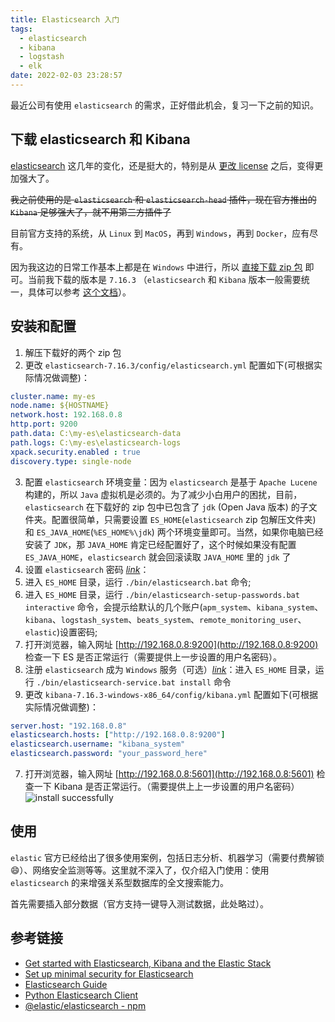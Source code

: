 ```yaml
---
title: Elasticsearch 入门
tags:
  - elasticsearch
  - kibana
  - logstash
  - elk
date: 2022-02-03 23:28:57
---
```


最近公司有使用 `elasticsearch` 的需求，正好借此机会，复习一下之前的知识。

## 下载 elasticsearch 和 Kibana

[elasticsearch](https://www.elastic.co) 这几年的变化，还是挺大的，特别是从 [更改 license](https://www.elastic.co/blog/license-change-clarification) 之后，变得更加强大了。

~~我之前使用的是 `elasticsearch` 和 `elasticsearch-head` 插件，现在官方推出的 `Kibana` 足够强大了，就不用第三方插件了~~

目前官方支持的系统，从 `Linux` 到 `MacOS`，再到 `Windows`，再到 `Docker`，应有尽有。

因为我这边的日常工作基本上都是在 `Windows` 中进行，所以 [直接下载 zip 包](https://www.elastic.co/elastic-stack) 即可。当前我下载的版本是 `7.16.3` （`elasticsearch` 和 `Kibana` 版本一般需要统一，具体可以参考 [这个文档](https://www.elastic.co/support/matrix#matrix_compatibility)）。

## 安装和配置

1. 解压下载好的两个 zip 包
2. 更改 `elasticsearch-7.16.3/config/elasticsearch.yml` 配置如下(可根据实际情况做调整)：
  ``` elasticsearch.yml
  cluster.name: my-es
  node.name: ${HOSTNAME}
  network.host: 192.168.0.8
  http.port: 9200
  path.data: C:\my-es\elasticsearch-data
  path.logs: C:\my-es\elasticsearch-logs
  xpack.security.enabled : true
  discovery.type: single-node
  ```
3. 配置 `elasticsearch` 环境变量：因为 `elasticsearch` 是基于 `Apache Lucene` 构建的，所以 `Java` 虚拟机是必须的。为了减少小白用户的困扰，目前，`elasticsearch` 在下载好的 zip 包中已包含了 `jdk` (Open Java 版本) 的子文件夹。配置很简单，只需要设置 `ES_HOME`(`elasticsearch` zip 包解压文件夹) 和 `ES_JAVA_HOME`(`%ES_HOME%\jdk`) 两个环境变量即可。当然，如果你电脑已经安装了 `JDK`，那 `JAVA_HOME` 肯定已经配置好了，这个时候如果没有配置 `ES_JAVA_HOME`，`elasticsearch` 就会回滚读取 `JAVA_HOME` 里的 `jdk` 了
4. 设置 `elasticsearch` 密码 [<i class="mdui-icon material-icons">link</i>](https://www.elastic.co/guide/en/elasticsearch/reference/7.16/security-minimal-setup.html)：
  1. 进入 `ES_HOME` 目录，运行 `./bin/elasticsearch.bat` 命令;
  2. 进入 `ES_HOME` 目录，运行 `./bin/elasticsearch-setup-passwords.bat interactive` 命令，会提示给默认的几个账户(`apm_system`、`kibana_system`、`kibana`、`logstash_system`、`beats_system`、`remote_monitoring_user`、`elastic`)设置密码;
  3. 打开浏览器，输入网址 [http://192.168.0.8:9200](http://192.168.0.8:9200) 检查一下 ES 是否正常运行（需要提供上一步设置的用户名密码）。
5. 注册 `elasticsearch` 成为 `Windows` 服务（可选）[<i class="mdui-icon material-icons">link</i>](https://www.elastic.co/guide/en/elasticsearch/reference/7.16/zip-windows.html)：进入 `ES_HOME` 目录，运行 `./bin/elasticsearch-service.bat install` 命令
6. 更改 `kibana-7.16.3-windows-x86_64/config/kibana.yml` 配置如下(可根据实际情况做调整)：
  ``` kibana.yml
  server.host: "192.168.0.8"
  elasticsearch.hosts: ["http://192.168.0.8:9200"]
  elasticsearch.username: "kibana_system"
  elasticsearch.password: "your_password_here"
  ```
7. 打开浏览器，输入网址 [http://192.168.0.8:5601](http://192.168.0.8:5601) 检查一下 Kibana 是否正常运行。（需要提供上上一步设置的用户名密码）
  ![install successfully](/img/get-started-with-elasticsearch/install-successfully.jpg)

## 使用

`elastic` 官方已经给出了很多使用案例，包括日志分析、机器学习（需要付费解锁😄）、网络安全监测等等。这里就不深入了，仅介绍入门使用：使用 `elasticsearch` 的来增强关系型数据库的全文搜索能力。

首先需要插入部分数据（官方支持一键导入测试数据，此处略过）。




## 参考链接

- [Get started with Elasticsearch, Kibana and the Elastic Stack](https://www.elastic.co/start)
- [Set up minimal security for Elasticsearch](https://www.elastic.co/guide/en/elasticsearch/reference/7.16/security-minimal-setup.html)
- [Elasticsearch Guide](https://www.elastic.co/guide/en/elasticsearch/reference/current/index.html)
- [Python Elasticsearch Client](https://elasticsearch-py.readthedocs.io/en/stable/)
- [@elastic/elasticsearch - npm](https://www.npmjs.com/package/@elastic/elasticsearch)
